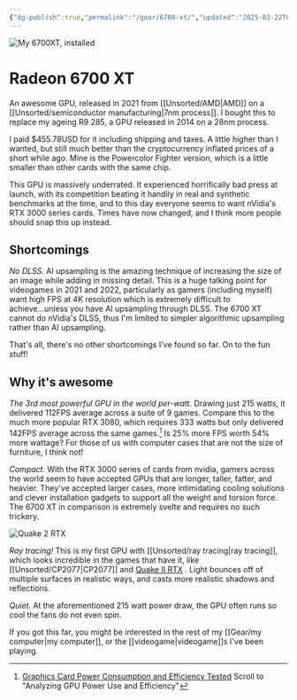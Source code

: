 ```yaml
---
{"dg-publish":true,"permalink":"/gear/6700-xt/","updated":"2025-03-22T00:32:04.531-07:00"}
---
```


![My 6700XT, installed](/img/user/Embeds/6700xt.jpg)

# Radeon 6700 XT

<!-- Return available until Aug 22 -->

An awesome GPU, released in 2021 from [[Unsorted/AMD\|AMD]] on a [[Unsorted/semiconductor manufacturing\|7nm process]]. I bought this to replace my ageing R9 285, a GPU released in 2014 on a 28nm process.

I paid $455.78USD for it including shipping and taxes. A little higher than I wanted, but still much better than the cryptocurrency inflated prices of a short while ago. Mine is the Powercolor Fighter version, which is a little smaller than other cards with the same chip.

This GPU is massively underrated. It experienced horrifically bad press at launch, with its competition beating it handily in real and synthetic benchmarks at the time, and to this day everyone seems to want nVidia's RTX 3000 series cards. Times have now changed, and I think more people should snap this up instead.

## Shortcomings

*No DLSS.* AI upsampling is the amazing technique of increasing the size of an image while adding in missing detail. This is a huge talking point for videogames in 2021 and 2022, particularly as gamers (including myself) want high FPS at 4K resolution which is extremely difficult to achieve...unless you have AI upsampling through DLSS. The 6700 XT cannot do nVidia's DLSS, thus I'm limited to simpler algorithmic upsampling rather than AI upsampling.

That's all, there's no other shortcomings I've found so far. On to the fun stuff!

## Why it's awesome
*The 3rd most powerful GPU in the world per-watt*. Drawing just 215 watts, it delivered 112FPS average across a suite of 9 games. Compare this to the much more popular RTX 3080, which requires 333 watts but only delivered 142FPS average across the same games.[^1] Is 25% more FPS worth 54% more wattage? For those of us with computer cases that are not the size of furniture, I think not!

*Compact*. With the RTX 3000 series of cards from nvidia, gamers across the world seem to have accepted GPUs that are longer, taller, fatter, and heavier. They've accepted larger cases, more intimidating cooling solutions and clever installation gadgets to support all the weight and torsion force. The 6700 XT in comparison is extremely svelte and requires no such trickery.

![Quake 2 RTX](/img/user/Embeds/Quake2RTX.jpg)

*Ray tracing!* This is my first GPU with [[Unsorted/ray tracing\|ray tracing]], which looks incredible in the games that have it, like [[Unsorted/CP2077\|CP2077]] and [Quake II RTX](https://www.gog.com/game/quake_ii_rtx) . Light bounces off of multiple surfaces in realistic ways, and casts more realistic shadows and reflections.

*Quiet*. At the aforementioned 215 watt power draw, the GPU often runs so cool the fans do not even spin.

If you got this far, you might be interested in the rest of my [[Gear/my computer\|my computer]], or the [[videogame\|videogame]]s I've been playing.

[^1]: [Graphics Card Power Consumption and Efficiency Tested](https://www.tomshardware.com/features/graphics-card-power-consumption-tested) Scroll to "Analyzing GPU Power Use and Efficiency" 